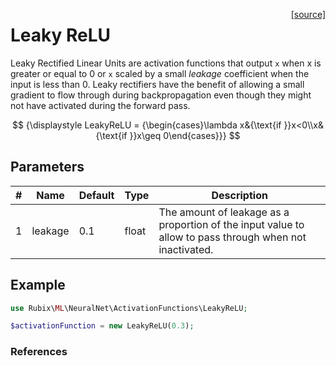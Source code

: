 <span style="float:right;"><a href="https://github.com/RubixML/ML/blob/master/src/NeuralNet/ActivationFunctions/LeakyReLU.php">[source]</a></span>

# Leaky ReLU
Leaky Rectified Linear Units are activation functions that output `x` when x is greater or equal to 0 or `x` scaled by a small *leakage* coefficient when the input is less than 0. Leaky rectifiers have the benefit of allowing a small gradient to flow through during backpropagation even though they might not have activated during the forward pass.

$$
{\displaystyle LeakyReLU = {\begin{cases}\lambda x&{\text{if }}x<0\\x&{\text{if }}x\geq 0\end{cases}}}
$$

## Parameters
| # | Name | Default | Type | Description |
|---|---|---|---|---|
| 1 | leakage | 0.1 | float | The amount of leakage as a proportion of the input value to allow to pass through when not inactivated. |

## Example
```php
use Rubix\ML\NeuralNet\ActivationFunctions\LeakyReLU;

$activationFunction = new LeakyReLU(0.3);
```

### References
[^1]: A. L. Maas et al. (2013). Rectifier Nonlinearities Improve Neural Network Acoustic Models.
